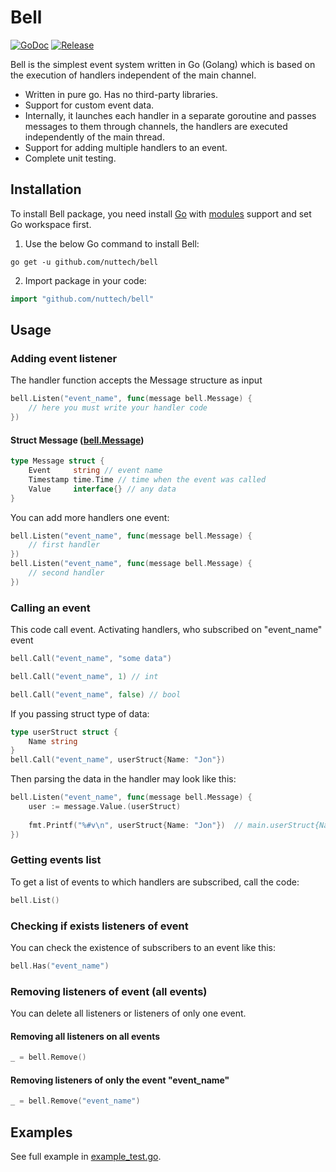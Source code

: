 # Bell

[![GoDoc](https://pkg.go.dev/badge/github.com/nuttech/bell?status.svg)](https://pkg.go.dev/github.com/nuttech/bell?tab=doc)
[![Release](https://img.shields.io/github/release/nuttech/bell.svg?style=flat)](https://github.com/nuttech/bell/releases)

Bell is the simplest event system written in Go (Golang) which is based on the execution of handlers independent of the main channel.

- Written in pure go. Has no third-party libraries.
- Support for custom event data.
- Internally, it launches each handler in a separate goroutine and passes messages to them through channels, the handlers are executed independently of the main thread.
- Support for adding multiple handlers to an event.
- Complete unit testing.

## Installation

To install Bell package, you need install [Go](https://golang.org) with [modules](https://github.com/golang/go/wiki/Modules) support and set Go workspace first.
1. Use the below Go command to install Bell:
```shell
go get -u github.com/nuttech/bell
```
2. Import package in your code:
```go
import "github.com/nuttech/bell"
```

## Usage

### Adding event listener
The handler function accepts the Message structure as input
```go
bell.Listen("event_name", func(message bell.Message) {
	// here you must write your handler code
})
```

#### Struct Message ([bell.Message](https://pkg.go.dev/github.com/nuttech/bell#Message))
```go
type Message struct {
	Event     string // event name
	Timestamp time.Time // time when the event was called
	Value     interface{} // any data
}
```

You can add more handlers one event:
```go
bell.Listen("event_name", func(message bell.Message) { 
	// first handler
})
bell.Listen("event_name", func(message bell.Message) {
	// second handler
})
```

### Calling an event
This code call event. Activating handlers, who subscribed on "event_name" event
```go
bell.Call("event_name", "some data")

bell.Call("event_name", 1) // int

bell.Call("event_name", false) // bool
```

If you passing struct type of data:
```go
type userStruct struct {
	Name string
}
bell.Call("event_name", userStruct{Name: "Jon"})
```
Then parsing the data in the handler may look like this:
```go
bell.Listen("event_name", func(message bell.Message) {
	user := message.Value.(userStruct)
	
	fmt.Printf("%#v\n", userStruct{Name: "Jon"})  // main.userStruct{Name:"Jon"}
})
```

### Getting events list
To get a list of events to which handlers are subscribed, call the code:
```go
bell.List()
```

### Checking if exists listeners of event
You can check the existence of subscribers to an event like this:
```go
bell.Has("event_name")
```

### Removing listeners of event (all events)

You can delete all listeners or listeners of only one event.

#### Removing all listeners on all events 
```go
_ = bell.Remove()
```

#### Removing listeners of only the event "event_name"
```go
_ = bell.Remove("event_name")
```

## Examples

See full example in [example_test.go](example_test.go).

